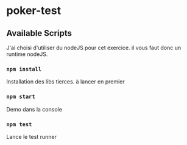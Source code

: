 # poker-test

## Available Scripts

J'ai choisi d'utiliser du nodeJS pour cet exercice. il vous faut donc un runtime nodeJS.

### `npm install`

Installation des libs tierces. à lancer en premier

### `npm start`

Demo dans la console

### `npm test`

Lance le test runner
